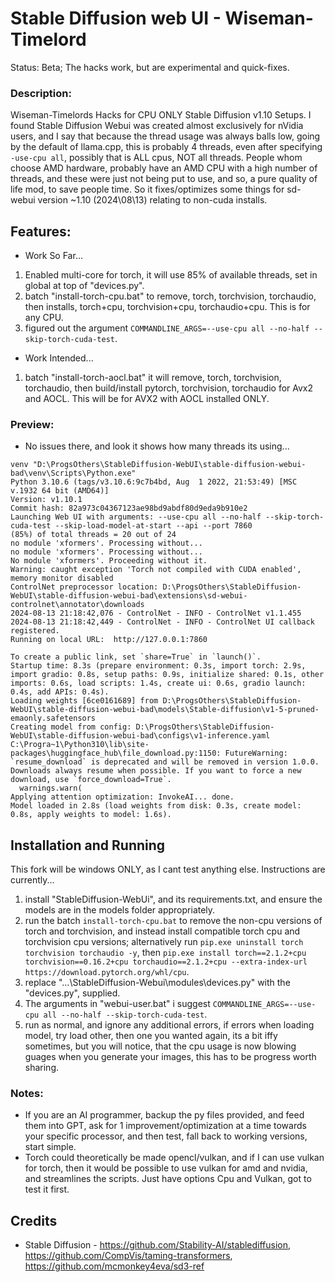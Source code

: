 # Stable Diffusion web UI - Wiseman-Timelord
Status: Beta; The hacks work, but are experimental and quick-fixes.

### Description:
Wiseman-Timelords Hacks for CPU ONLY Stable Diffusion v1.10 Setups. I found Stable Diffusion Webui was created almost exclusively for nVidia users, and I say that because the thread usage was always balls low, going by the default of llama.cpp, this is probably 4 threads, even after specifying `-use-cpu all`, possibly that is ALL cpus, NOT all threads. People whom choose AMD hardware, probably have an AMD CPU with a high number of threads, and these were just not being put to use, and so, a pure quality of life mod, to save people time. So it fixes/optimizes some things for sd-webui version ~1.10 (2024\08\13) relating to non-cuda installs.

## Features:
- Work So Far...
1. Enabled multi-core for torch, it will use 85% of available threads, set in global at top of "devices.py".
2. batch "install-torch-cpu.bat" to remove, torch, torchvision, torchaudio, then installs, torch+cpu, torchvision+cpu, torchaudio+cpu. This is for any CPU.
3. figured out the argument `COMMANDLINE_ARGS=--use-cpu all --no-half --skip-torch-cuda-test`.
- Work Intended...
1. batch "install-torch-aocl.bat" it will remove, torch, torchvision, torchaudio, then build/install pytorch, torchvision, torchaudio for Avx2 and AOCL. This will be for AVX2 with AOCL installed ONLY.

### Preview:
- No issues there, and look it shows how many threads its using...
```
venv "D:\ProgsOthers\StableDiffusion-WebUI\stable-diffusion-webui-bad\venv\Scripts\Python.exe"
Python 3.10.6 (tags/v3.10.6:9c7b4bd, Aug  1 2022, 21:53:49) [MSC v.1932 64 bit (AMD64)]
Version: v1.10.1
Commit hash: 82a973c04367123ae98bd9abdf80d9eda9b910e2
Launching Web UI with arguments: --use-cpu all --no-half --skip-torch-cuda-test --skip-load-model-at-start --api --port 7860
(85%) of total threads = 20 out of 24
no module 'xformers'. Processing without...
no module 'xformers'. Processing without...
No module 'xformers'. Proceeding without it.
Warning: caught exception 'Torch not compiled with CUDA enabled', memory monitor disabled
ControlNet preprocessor location: D:\ProgsOthers\StableDiffusion-WebUI\stable-diffusion-webui-bad\extensions\sd-webui-controlnet\annotator\downloads
2024-08-13 21:18:42,076 - ControlNet - INFO - ControlNet v1.1.455
2024-08-13 21:18:42,449 - ControlNet - INFO - ControlNet UI callback registered.
Running on local URL:  http://127.0.0.1:7860

To create a public link, set `share=True` in `launch()`.
Startup time: 8.3s (prepare environment: 0.3s, import torch: 2.9s, import gradio: 0.8s, setup paths: 0.9s, initialize shared: 0.1s, other imports: 0.6s, load scripts: 1.4s, create ui: 0.6s, gradio launch: 0.4s, add APIs: 0.4s).
Loading weights [6ce0161689] from D:\ProgsOthers\StableDiffusion-WebUI\stable-diffusion-webui-bad\models\Stable-diffusion\v1-5-pruned-emaonly.safetensors
Creating model from config: D:\ProgsOthers\StableDiffusion-WebUI\stable-diffusion-webui-bad\configs\v1-inference.yaml
C:\Progra~1\Python310\lib\site-packages\huggingface_hub\file_download.py:1150: FutureWarning: `resume_download` is deprecated and will be removed in version 1.0.0. Downloads always resume when possible. If you want to force a new download, use `force_download=True`.
  warnings.warn(
Applying attention optimization: InvokeAI... done.
Model loaded in 2.8s (load weights from disk: 0.3s, create model: 0.8s, apply weights to model: 1.6s).
```

## Installation and Running
This fork will be windows ONLY, as I cant test anything else. Instructions are currently...
1. install "StableDiffusion-WebUi", and its requirements.txt, and ensure the models are in the models folder appropriately.
2. run the batch `install-torch-cpu.bat` to remove the non-cpu versions of torch and torchvision, and instead install compatible torch cpu and torchvision cpu versions; alternatively run `pip.exe uninstall torch torchvision torchaudio -y`, then `pip.exe install torch==2.1.2+cpu torchvision==0.16.2+cpu torchaudio==2.1.2+cpu --extra-index-url https://download.pytorch.org/whl/cpu`. 
3. replace "...\StableDiffusion-Webui\modules\devices.py" with the "devices.py", supplied.
4. The arguments in "webui-user.bat" i suggest `COMMANDLINE_ARGS=--use-cpu all --no-half --skip-torch-cuda-test`.
5. run as normal, and ignore any additional errors, if errors when loading model, try load other, then one you wanted again, its a bit iffy sometimes, but you will notice, that the cpu usage is now blowing guages when you generate your images, this has to be progress worth sharing.

### Notes:
- If you are an AI programmer, backup the py files provided, and feed them into GPT, ask for 1 improvement/optimization at a time towards your specific processor, and then test, fall back to working versions, start simple.
- Torch could theoretically be made opencl/vulkan, and if I can use vulkan for torch, then it would be possible to use vulkan for amd and nvidia, and streamlines the scripts. Just have options Cpu and Vulkan, got to test it first.

## Credits
- Stable Diffusion - https://github.com/Stability-AI/stablediffusion, https://github.com/CompVis/taming-transformers, https://github.com/mcmonkey4eva/sd3-ref
